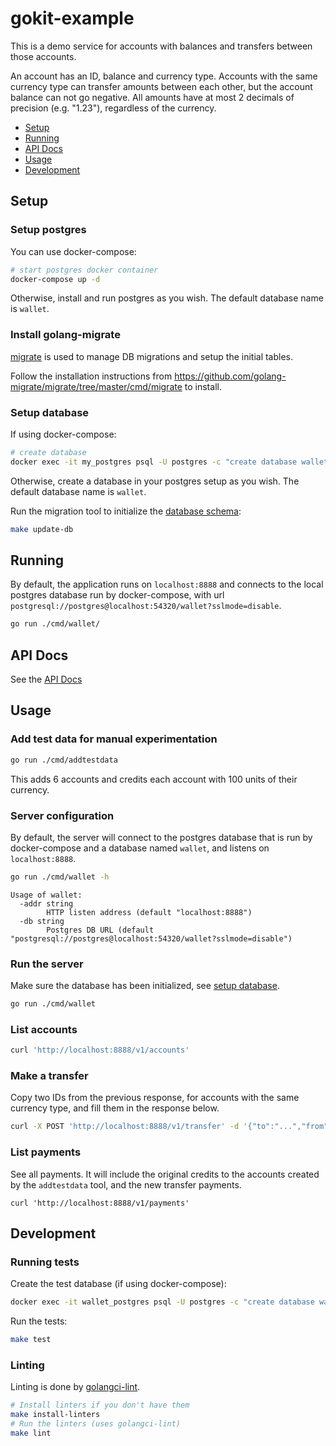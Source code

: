 # gokit-example

This is a demo service for accounts with balances and transfers between those accounts.

An account has an ID, balance and currency type. 
Accounts with the same currency type can transfer amounts between each other, but the account
balance can not go negative. 
All amounts have at most 2 decimals of precision (e.g. "1.23"), regardless of the currency.

<!-- MarkdownTOC levels="1,2" -->

- [Setup](#setup)
- [Running](#running)
- [API Docs](#api-docs)
- [Usage](#usage)
- [Development](#development)

<!-- /MarkdownTOC -->

## Setup

### Setup postgres

You can use docker-compose:

```sh
# start postgres docker container
docker-compose up -d
```

Otherwise, install and run postgres as you wish.
The default database name is `wallet`.

### Install golang-migrate

[migrate](https://github.com/golang-migrate/migrate) is used to manage DB migrations and setup the initial tables.

Follow the installation instructions from https://github.com/golang-migrate/migrate/tree/master/cmd/migrate to install.

### Setup database

If using docker-compose:

```sh
# create database
docker exec -it my_postgres psql -U postgres -c "create database wallet" 
```

Otherwise, create a database in your postgres setup as you wish. The default
database name is `wallet`.

Run the migration tool to initialize the [database schema](./migrations/1_init.up.sql):

```sh
make update-db
```

## Running

By default, the application runs on `localhost:8888` and connects to the local postgres database run by docker-compose, with url `postgresql://postgres@localhost:54320/wallet?sslmode=disable`.

```sh
go run ./cmd/wallet/
```

## API Docs

See the [API Docs](./API.md)

## Usage

### Add test data for manual experimentation

```sh
go run ./cmd/addtestdata
```

This adds 6 accounts and credits each account with 100 units of their currency.

### Server configuration

By default, the server will connect to the postgres database that is run by docker-compose and a database named `wallet`,
and listens on `localhost:8888`.

```sh
go run ./cmd/wallet -h
```

```
Usage of wallet:
  -addr string
        HTTP listen address (default "localhost:8888")
  -db string
        Postgres DB URL (default "postgresql://postgres@localhost:54320/wallet?sslmode=disable")
```

### Run the server

Make sure the database has been initialized, see [setup database](#setup-database).

```sh
go run ./cmd/wallet
```

### List accounts

```sh
curl 'http://localhost:8888/v1/accounts'
```

### Make a transfer

Copy two IDs from the previous response, for accounts with the same currency type, and fill them in the response below.

```sh
curl -X POST 'http://localhost:8888/v1/transfer' -d '{"to":"...","from":"...","amount":"1.23"}'
```

### List payments

See all payments. It will include the original credits to the accounts created by the `addtestdata` tool, and the new transfer payments.

```
curl 'http://localhost:8888/v1/payments'
```

## Development

### Running tests

Create the test database (if using docker-compose):

```sh
docker exec -it wallet_postgres psql -U postgres -c "create database wallet_test"
```

Run the tests:

```sh
make test
```

### Linting

Linting is done by [golangci-lint](https://github.com/golangci/golangci-lint).

```sh
# Install linters if you don't have them
make install-linters
# Run the linters (uses golangci-lint)
make lint
```
